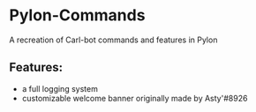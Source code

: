 # Pylon-Commands
A recreation of Carl-bot commands and features in Pylon
## Features:
- a full logging system
- customizable welcome banner originally made by Asty'#8926
